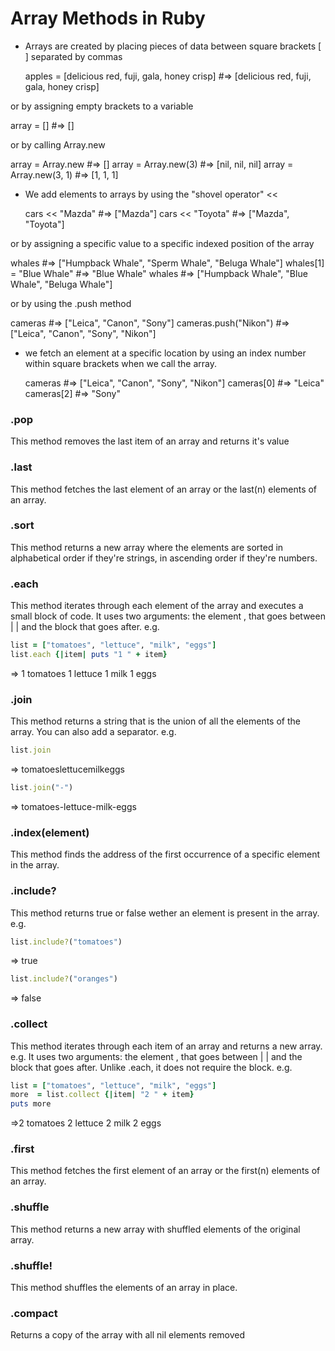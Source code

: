 # Array Methods in Ruby

- Arrays are created by placing pieces of data between square brackets [ ] separated by commas

  apples = [delicious red, fuji, gala, honey crisp]  #=> [delicious red, fuji, gala, honey crisp]

or by assigning empty brackets to a variable

  array = []  #=> []

or by calling Array.new

  array = Array.new           #=> []
  array = Array.new(3)        #=> [nil, nil, nil]
  array = Array.new(3, 1)     #=> [1, 1, 1]

- We add elements to arrays by using the "shovel operator" <<

  cars << "Mazda"     #=> ["Mazda"]
  cars << "Toyota"    #=> ["Mazda", "Toyota"]

or by assigning a specific value to a specific indexed position of the array

  whales                    #=> ["Humpback Whale", "Sperm Whale", "Beluga Whale"]
  whales[1] = "Blue Whale"  #=> "Blue Whale"
  whales                    #=> ["Humpback Whale", "Blue Whale", "Beluga Whale"]

or by using the .push method

  cameras                   #=> ["Leica", "Canon", "Sony"]
  cameras.push("Nikon")     #=> ["Leica", "Canon", "Sony", "Nikon"]

- we fetch an element at a specific location by using an index number within square brackets when we call the array.

  cameras     #=> ["Leica", "Canon", "Sony", "Nikon"]
  cameras[0]  #=> "Leica"
  cameras[2]  #=> "Sony"


### .pop
This method removes the last item of an array and returns it's value

### .last
This method fetches the last element of an array or the last(n) elements of an array.

### .sort
This method returns a new array where the elements are sorted in alphabetical order if they're strings, in ascending order if they're numbers.

### .each
This method iterates through each element of the array and executes a small block of code. It uses two arguments: the element , that goes between | | and the block that goes after. e.g.

```Ruby
list = ["tomatoes", "lettuce", "milk", "eggs"]
list.each {|item| puts "1 " + item}
```
=>  1 tomatoes
    1 lettuce
    1 milk
    1 eggs

### .join
This method returns a string that is the union of all the elements of the array. You can also add a separator. e.g.

```Ruby
list.join
```
=> tomatoeslettucemilkeggs

```Ruby
list.join("-")
```
=> tomatoes-lettuce-milk-eggs

### .index(element)
This method finds the address of the first occurrence of a specific element in the array.

### .include?
This method returns true or false wether an element is present in the array. e.g.

```Ruby
list.include?("tomatoes")
```
=> true

```Ruby
list.include?("oranges")
```
=> false

### .collect
This method iterates through each item of an array and returns a new array. e.g. It uses two arguments: the element , that goes between | | and the block that goes after. Unlike .each, it does not require the block. e.g.

```Ruby
list = ["tomatoes", "lettuce", "milk", "eggs"]
more  = list.collect {|item| "2 " + item}
puts more
```
=>2 tomatoes
2 lettuce
2 milk
2 eggs

### .first
This method fetches the first element of an array or the first(n) elements of an array.

### .shuffle
This method returns a new array with shuffled elements of the original array.

### .shuffle!
This method shuffles the elements of an array in place.

### .compact
Returns a copy of the array with all nil elements removed
